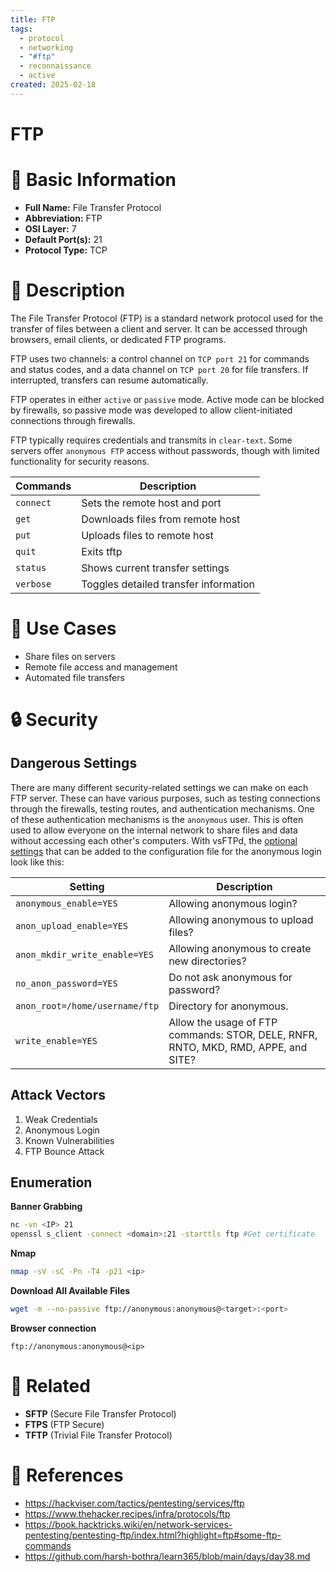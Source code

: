 ```yaml
---
title: FTP
tags:
  - protocol
  - networking
  - "#ftp"
  - reconnaissance
  - active
created: 2025-02-18
---
```


# FTP

# 📌 Basic Information
- **Full Name:** File Transfer Protocol
- **Abbreviation:** FTP
- **OSI Layer:** 7
- **Default Port(s):** 21
- **Protocol Type:** TCP

# 🔎 Description
The File Transfer Protocol (FTP) is a standard network protocol used for the transfer of files between a client and server. It can be accessed through browsers, email clients, or dedicated FTP programs. 

FTP uses two channels: a control channel on `TCP port 21` for commands and status codes, and a data channel on `TCP port 20` for file transfers. If interrupted, transfers can resume automatically.

FTP operates in either `active` or `passive` mode. Active mode can be blocked by firewalls, so passive mode was developed to allow client-initiated connections through firewalls.

FTP typically requires credentials and transmits in `clear-text`. Some servers offer `anonymous FTP` access without passwords, though with limited functionality for security reasons.

| **Commands** | **Description**                       |
| ------------ | ------------------------------------- |
| `connect`    | Sets the remote host and port         |
| `get`        | Downloads files from remote host      |
| `put`        | Uploads files to remote host          |
| `quit`       | Exits tftp                            |
| `status`     | Shows current transfer settings       |
| `verbose`    | Toggles detailed transfer information |
# 📡 Use Cases
- Share files on servers
- Remote file access and management
- Automated file transfers

# 🔒 Security
## Dangerous Settings

There are many different security-related settings we can make on 
each FTP server. These can have various purposes, such as testing 
connections through the firewalls, testing routes, and authentication 
mechanisms. One of these authentication mechanisms is the `anonymous`
 user. This is often used to allow everyone on the internal network to 
share files and data without accessing each other's computers. With 
vsFTPd, the [optional settings](http://vsftpd.beasts.org/vsftpd_conf.html) that can be added to the configuration file for the anonymous login look like this:

| **Setting**                    | **Description**                                                                     |
| ------------------------------ | ----------------------------------------------------------------------------------- |
| `anonymous_enable=YES`         | Allowing anonymous login?                                                           |
| `anon_upload_enable=YES`       | Allowing anonymous to upload files?                                                 |
| `anon_mkdir_write_enable=YES`  | Allowing anonymous to create new directories?                                       |
| `no_anon_password=YES`         | Do not ask anonymous for password?                                                  |
| `anon_root=/home/username/ftp` | Directory for anonymous.                                                            |
| `write_enable=YES`             | Allow the usage of FTP commands: STOR, DELE, RNFR, RNTO,  MKD, RMD, APPE, and SITE? |
## Attack Vectors
1. Weak Credentials
2. Anonymous Login
3. Known Vulnerabilities
4. FTP Bounce Attack

## Enumeration
**Banner Grabbing**
```bash
nc -vn <IP> 21
openssl s_client -connect <domain>:21 -starttls ftp #Get certificate
```

**Nmap**
```bash
nmap -sV -sC -Pn -T4 -p21 <ip>
```

**Download All Available Files**
```bash
wget -m --no-passive ftp://anonymous:anonymous@<target>:<port>
```

**Browser connection**
```
ftp://anonymous:anonymous@<ip>
```

# 🔗 Related
- **SFTP** (Secure File Transfer Protocol)
- **FTPS** (FTP Secure)
- **TFTP** (Trivial File Transfer Protocol)

# 📜  References
- https://hackviser.com/tactics/pentesting/services/ftp
- https://www.thehacker.recipes/infra/protocols/ftp
- https://book.hacktricks.wiki/en/network-services-pentesting/pentesting-ftp/index.html?highlight=ftp#some-ftp-commands
- https://github.com/harsh-bothra/learn365/blob/main/days/day38.md

